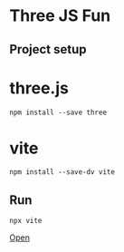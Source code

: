 Three JS Fun
============

## Project setup

# three.js
`npm install --save three`

# vite
`npm install --save-dv vite`


## Run

`npx vite`

[Open](http://localhost:5173`)
